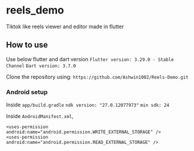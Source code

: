 # reels_demo

Tiktok like reels viewer and editor made in flutter

## How to use

Use below flutter and dart version
`Flutter version: 3.29.0 - Stable Channel`
`Dart version: 3.7.0`

Clone the repository using: `https://github.com/Ashwin1002/Reels-Demo.git`

### Android setup

Inside `app/build.gradle`
`ndk version: "27.0.12077973"`
`min sdk: 24`

Inside `AndroidManifest.xml`,

```
<uses-permission android:name="android.permission.WRITE_EXTERNAL_STORAGE" />
<uses-permission android:name="android.permission.READ_EXTERNAL_STORAGE" />
```

